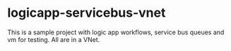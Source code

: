 # logicapp-servicebus-vnet
This is a sample project with logic app workflows, service bus queues and vm for testing. All are in a VNet.

